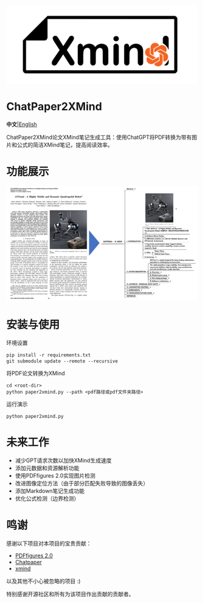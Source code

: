 ![Logo](doc/logo.png)
# ChatPaper2XMind

**中文**|[English](README_en.md)

ChatPaper2XMind论文XMind笔记生成工具：使用ChatGPT将PDF转换为带有图片和公式的简洁XMind笔记，提高阅读效率。

# 功能展示
![文档转换](doc/feature-Paper2Xmind.png)
# 安装与使用
环境设置
```
pip install -r requirements.txt
git submodule update --remote --recursive
```
将PDF论文转换为XMind
```
cd <root-dir>
python paper2xmind.py --path <pdf路径或pdf文件夹路径>
```
运行演示
```
python paper2xmind.py
```

# 未来工作
- 减少GPT请求次数以加快XMind生成速度
- 添加元数据和资源解析功能
- 使用PDFfigures 2.0实现图片检测
- 改进图像定位方法（由于部分匹配失败导致的图像丢失）
- 添加Markdown笔记生成功能
- 优化公式检测（边界检测）

# 鸣谢

感谢以下项目对本项目的宝贵贡献：

- [PDFfigures 2.0](https://github.com/allenai/pdffigures2)
- [Chatpaper](https://github.com/kaixindelele/ChatPaper)
- [xmind](https://github.com/zhuifengshen/xmind)

以及其他不小心被忽略的项目 :)

特别感谢开源社区和所有为该项目作出贡献的贡献者。